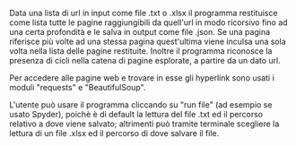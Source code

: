Data una lista di url in input come file .txt o .xlsx il programma restituisce come lista tutte le pagine raggiungibili da quell'url in modo ricorsivo fino ad una certa profondità e le salva in output come file .json. Se una pagina riferisce più volte ad una stessa pagina quest'ultima viene inculsa una sola volta nella lista delle pagine restituite. Inoltre il programma riconosce la presenza di cicli nella catena di pagine esplorate, a partire da un dato url.

Per accedere alle pagine web e trovare in esse gli hyperlink sono usati i moduli "requests" e "BeautifulSoup".

L'utente può usare il programma cliccando su "run file" (ad esempio se usato Spyder), poichè è di default la lettura del file .txt ed il percorso relativo a dove viene salvato; altrimenti può tramite terminale scegliere la lettura di un file .xlsx ed il percorso di dove salvare il file.
